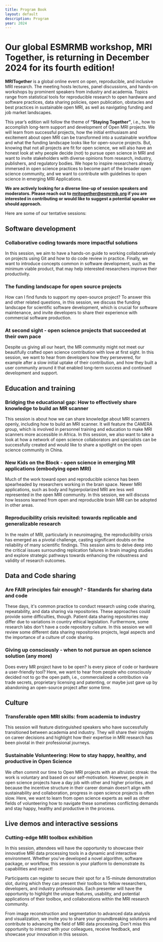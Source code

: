 ```yaml
---
title: Program Book
layout: default
description: Program
year: 2024
---
```


# Our global ESMRMB workshop, MRI Together, is returning in December 2024 for its fourth edition!

**MRITogether** is a global online event on open, reproducible, and inclusive MRI research. The meeting hosts lectures, panel discussions, and hands-on workshops by prominent speakers from industry and academia. Topics range from statistical tools for reproducible research to open hardware and software practices, data sharing policies, open publication, obstacles and best practices in sustainable open MRI, as well as navigating funding and job market landscapes.
<br>

This year’s edition will follow the theme of **“Staying Together”**, i.e., how to accomplish long-term support and development of Open MRI projects. We will learn from successful projects, how the initial enthusiasm and excitement about open MRI can be transformed into a sustainable workflow and what the funding landscape looks like for open-source projects. But, knowing that not all projects are fit for open science, we will also have an honest look at why people decide (not) to pursue open science in MRI and want to invite stakeholders with diverse opinions from research, industry, publishers, and regulatory bodies. We hope to inspire researchers already immersed in open science practices to become part of the broader open science community, and we want to contribute with guidelines to open science in emerging MRI Applications. 
<br>

**We are actively looking for a diverse line-up of session speakers and moderators. Please reach out to <mritogether@esmrmb.org> if you are interested in contributing or would like to suggest a potential speaker we should approach.** 

Here are some of our tentative sessions:
<br>

## Software development
### Collaborative coding towards more impactful solutions
In this session, we aim to have a hands-on guide to working collaboratively on projects using Git and how to do code review in practice. Finally, we want to introduce concepts common in software development, such as the minimum viable product, that may help interested researchers improve their productivity.

### The funding landscape for open source projects
How can I find funds to support my open-source project? To answer this and other related questions, in this session, we discuss the funding landscape for scientific software development, which is crucial for software maintenance, and invite developers to share their experience with commercial software production.

### At second sight - open science projects that succeeded at their own pace
Despite us giving all our heart, the MR community might not meet our beautifully crafted open science contribution with love at first sight. In this session, we want to hear from developers how they persevered, for example after a slow initial uptake of their contribution, and how they built a user community around it that enabled long-term success and continued development and support.
<br>

## Education and training
### Bridging the educational gap: How to effectively share knowledge to build an MR scanner
This session is about how we can share knowledge about MRI scanners openly, including how to build an MRI scanner. It will feature the CAMERA group, which is involved in personnel training and education to make MRI scanners more accessible in Africa. In this session, we also want to take a look at how a network of open science collaborators and specialists can be successfully created and would like to share a spotlight on the open science community in China.

### New Kids on the Block - open science in emerging MR applications (embodying open MRI)
Much of the work toward open and reproducible science has been spearheaded by researchers working in the brain space. Newer MRI applications, such as body and hyperpolarized MRI are less well represented in the open MRI community. In this session, we will discuss how lessons learned from open and reproducible brain MRI can be adopted in other areas.

### Reproducibility crisis revisited: towards replicable and generalizable research
In the realm of MRI, particularly in neuroimaging, the reproducibility crisis has emerged as a pivotal challenge, casting significant doubts on the reliability of many scientific findings. This session aims to delve deep into the critical issues surrounding replication failures in brain imaging studies and explore strategic pathways towards enhancing the robustness and validity of research outcomes.
<br>

## Data and Code sharing
### Are FAIR principles fair enough? - Standards for sharing data and code
These days, it's common practice to conduct research using code sharing, repeatability, and data sharing via repositories. These approaches could provide some difficulties, though. Patient data sharing repositories may differ due to variations in country ethical legislation. Furthermore, some research labs don't have a code repository culture. In this session we will review some different data sharing repositories projects, legal aspects and the importance of a culture of code sharing. 

### Giving up consciously - when to not pursue an open science solution (any more)
Does every MR project have to be open? Is every piece of code or hardware a user-friendly tool? Here, we want to hear from people who consciously decided not to go the open path, i.e., commercialized a contribution via trade secrets, proprietary licensing and patenting, or maybe just gave up by abandoning an open-source project after some time.
<br>

## Culture
### Transferable open MRI skills: from academia to industry
This session will feature distinguished speakers who have successfully transitioned between academia and industry. They will share their insights on career decisions and highlight how their expertise in MRI research has been pivotal in their professional journeys. 

### Sustainable Volunteering: How to stay happy, healthy, and productive in Open Science
We often commit our time to Open MRI projects with an altruistic streak: the work is voluntary and based on our self-motivation. However, people in open science projects have a day job with other and higher priorities, and because the incentive structure in their career domain doesn’t align with sustainability and collaboration, progress in open science projects is often slow. Here, we want to learn from open science experts as well as other fields of volunteering how to navigate these sometimes conflicting demands and stay happy, healthy and productive in the process.
<br>

## Live demos and interactive sessions
### Cutting-edge MRI toolbox exhibition
In this session, attendees will have the opportunity to showcase their innovative MRI data processing tools in a dynamic and interactive environment. Whether you've developed a novel algorithm, software package, or workflow, this session is your platform to demonstrate its capabilities and impact!

Participants can register to secure their spot for a 15-minute demonstration slot, during which they can present their toolbox to fellow researchers, developers, and industry professionals. Each presenter will have the opportunity to highlight the unique features, usability, and potential applications of their toolbox, and collaborations within the MRI research community.

From image reconstruction and segmentation to advanced data analysis and visualization, we invite you to share your groundbreaking solutions and contribute to advancing the field of MRI data processing. Don't miss this opportunity to interact with your colleagues, receive feedback, and showcase your innovation in this session. 

<!-- Register now to secure your spot on the stage! -->
